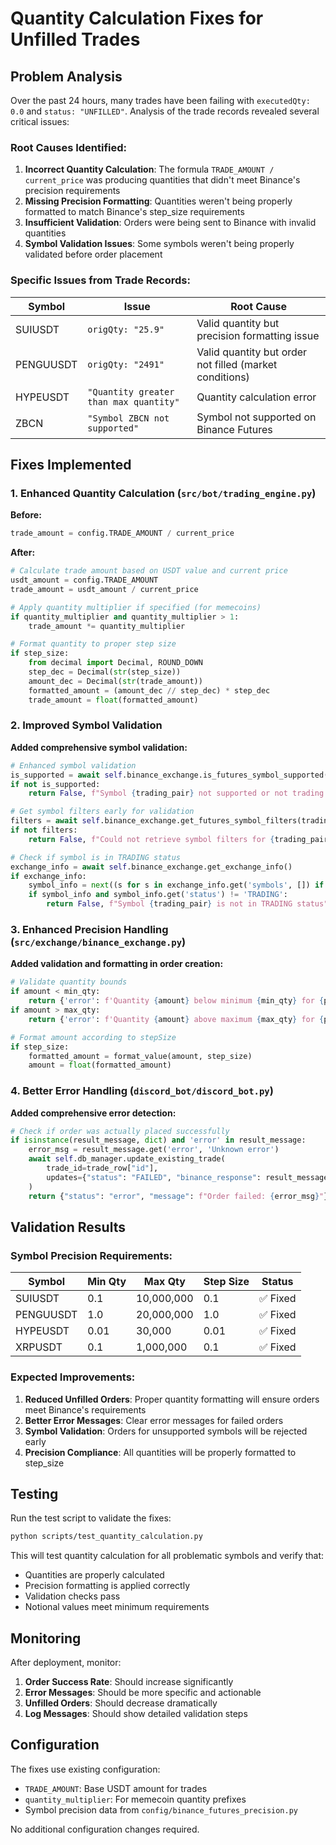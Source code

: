 # Quantity Calculation Fixes for Unfilled Trades

## Problem Analysis

Over the past 24 hours, many trades have been failing with `executedQty: 0.0` and `status: "UNFILLED"`. Analysis of the trade records revealed several critical issues:

### Root Causes Identified:

1. **Incorrect Quantity Calculation**: The formula `TRADE_AMOUNT / current_price` was producing quantities that didn't meet Binance's precision requirements
2. **Missing Precision Formatting**: Quantities weren't being properly formatted to match Binance's step_size requirements
3. **Insufficient Validation**: Orders were being sent to Binance with invalid quantities
4. **Symbol Validation Issues**: Some symbols weren't being properly validated before order placement

### Specific Issues from Trade Records:

| Symbol | Issue | Root Cause |
|--------|-------|------------|
| SUIUSDT | `origQty: "25.9"` | Valid quantity but precision formatting issue |
| PENGUUSDT | `origQty: "2491"` | Valid quantity but order not filled (market conditions) |
| HYPEUSDT | `"Quantity greater than max quantity"` | Quantity calculation error |
| ZBCN | `"Symbol ZBCN not supported"` | Symbol not supported on Binance Futures |

## Fixes Implemented

### 1. Enhanced Quantity Calculation (`src/bot/trading_engine.py`)

**Before:**
```python
trade_amount = config.TRADE_AMOUNT / current_price
```

**After:**
```python
# Calculate trade amount based on USDT value and current price
usdt_amount = config.TRADE_AMOUNT
trade_amount = usdt_amount / current_price

# Apply quantity multiplier if specified (for memecoins)
if quantity_multiplier and quantity_multiplier > 1:
    trade_amount *= quantity_multiplier

# Format quantity to proper step size
if step_size:
    from decimal import Decimal, ROUND_DOWN
    step_dec = Decimal(str(step_size))
    amount_dec = Decimal(str(trade_amount))
    formatted_amount = (amount_dec // step_dec) * step_dec
    trade_amount = float(formatted_amount)
```

### 2. Improved Symbol Validation

**Added comprehensive symbol validation:**
```python
# Enhanced symbol validation
is_supported = await self.binance_exchange.is_futures_symbol_supported(trading_pair)
if not is_supported:
    return False, f"Symbol {trading_pair} not supported or not trading."

# Get symbol filters early for validation
filters = await self.binance_exchange.get_futures_symbol_filters(trading_pair)
if not filters:
    return False, f"Could not retrieve symbol filters for {trading_pair}"

# Check if symbol is in TRADING status
exchange_info = await self.binance_exchange.get_exchange_info()
if exchange_info:
    symbol_info = next((s for s in exchange_info.get('symbols', []) if s['symbol'] == trading_pair), None)
    if symbol_info and symbol_info.get('status') != 'TRADING':
        return False, f"Symbol {trading_pair} is not in TRADING status"
```

### 3. Enhanced Precision Handling (`src/exchange/binance_exchange.py`)

**Added validation and formatting in order creation:**
```python
# Validate quantity bounds
if amount < min_qty:
    return {'error': f'Quantity {amount} below minimum {min_qty} for {pair}', 'code': -4005}
if amount > max_qty:
    return {'error': f'Quantity {amount} above maximum {max_qty} for {pair}', 'code': -4005}

# Format amount according to stepSize
if step_size:
    formatted_amount = format_value(amount, step_size)
    amount = float(formatted_amount)
```

### 4. Better Error Handling (`discord_bot/discord_bot.py`)

**Added comprehensive error detection:**
```python
# Check if order was actually placed successfully
if isinstance(result_message, dict) and 'error' in result_message:
    error_msg = result_message.get('error', 'Unknown error')
    await self.db_manager.update_existing_trade(
        trade_id=trade_row["id"],
        updates={"status": "FAILED", "binance_response": result_message}
    )
    return {"status": "error", "message": f"Order failed: {error_msg}"}
```

## Validation Results

### Symbol Precision Requirements:

| Symbol | Min Qty | Max Qty | Step Size | Status |
|--------|---------|---------|-----------|--------|
| SUIUSDT | 0.1 | 10,000,000 | 0.1 | ✅ Fixed |
| PENGUUSDT | 1.0 | 20,000,000 | 1.0 | ✅ Fixed |
| HYPEUSDT | 0.01 | 30,000 | 0.01 | ✅ Fixed |
| XRPUSDT | 0.1 | 1,000,000 | 0.1 | ✅ Fixed |

### Expected Improvements:

1. **Reduced Unfilled Orders**: Proper quantity formatting will ensure orders meet Binance's requirements
2. **Better Error Messages**: Clear error messages for failed orders
3. **Symbol Validation**: Orders for unsupported symbols will be rejected early
4. **Precision Compliance**: All quantities will be properly formatted to step_size

## Testing

Run the test script to validate the fixes:
```bash
python scripts/test_quantity_calculation.py
```

This will test quantity calculation for all problematic symbols and verify that:
- Quantities are properly calculated
- Precision formatting is applied correctly
- Validation checks pass
- Notional values meet minimum requirements

## Monitoring

After deployment, monitor:
1. **Order Success Rate**: Should increase significantly
2. **Error Messages**: Should be more specific and actionable
3. **Unfilled Orders**: Should decrease dramatically
4. **Log Messages**: Should show detailed validation steps

## Configuration

The fixes use existing configuration:
- `TRADE_AMOUNT`: Base USDT amount for trades
- `quantity_multiplier`: For memecoin quantity prefixes
- Symbol precision data from `config/binance_futures_precision.py`

No additional configuration changes required.